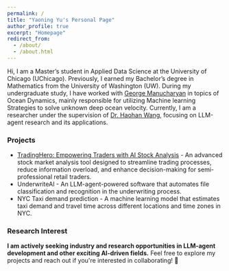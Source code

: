 ```yaml
---
permalink: /
title: "Yaoning Yu's Personal Page"
author_profile: true
excerpt: "Homepage"
redirect_from: 
  - /about/
  - /about.html
---
```


Hi, I am a Master’s student in Applied Data Science at the University of Chicago (UChicago). Previously, I earned my Bachelor’s degree in Mathematics from the University of Washington (UW). During my undergraduate study, I have worked with [George Manucharyan](https://deep.ocean.washington.edu/) in topics of Ocean Dynamics, mainly responsible for utilizing Machine learning Strategies to solve unknown deep ocean velocity. Currently, I am a researcher under the supervision of [Dr. Haohan Wang](https://haohanwang.github.io/), focusing on LLM-agent research and its applications.  

### Projects

- [TradingHero: Empowering Traders with AI Stock Analysis](https://github.com/yyu6/TradingHero) - An advanced stock market analysis tool designed to streamline trading processes, reduce information overload, and enhance decision-making for semi-professional retail traders.
- UnderwriteAI - An LLM-agent-powered software that automates file classification and recognition in the underwriting process.
- NYC Taxi demand prediction - A machine learning model that estimates taxi demand and travel time across different locations and time zones in NYC.

### Research Interest

**I am actively seeking industry and research opportunities in LLM-agent development and other exciting AI-driven fields.** Feel free to explore my projects and reach out if you're interested in collaborating! 🚀
